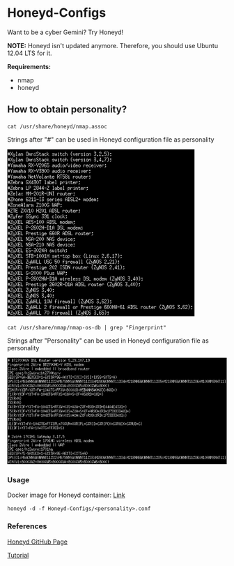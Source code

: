 # Honeyd-Configs
Want to be a cyber Gemini? Try Honeyd!

**NOTE:** Honeyd isn't updated anymore. Therefore, you should use Ubuntu 12.04 LTS for it.

**Requirements:**
* nmap
* honeyd

## How to obtain personality?
```console
cat /usr/share/honeyd/nmap.assoc
```

Strings after "#" can be used in Honeyd configuration file as personality

![nmap.assoc](https://github.com/0x4F776C/Honeyd-Configs/blob/main/screenshots/nmap.assoc.PNG)

```console
cat /usr/share/nmap/nmap-os-db | grep "Fingerprint"
```

Strings after "Personality" can be used in Honeyd configuration file as personality

![nmap-os-db](https://github.com/0x4F776C/Honeyd-Configs/blob/main/screenshots/nmap-os-db.PNG)

### Usage
Docker image for Honeyd container: [Link](https://hub.docker.com/repository/docker/0x4f776c/imunes-honeyd)

```console
honeyd -d -f Honeyd-Configs/<personality>.conf
```

### References
[Honeyd GitHub Page](https://github.com/DataSoft/Honeyd)

[Tutorial](http://travisaltman.com/honeypot-honeyd-tutorial-part-1-getting-started/)
